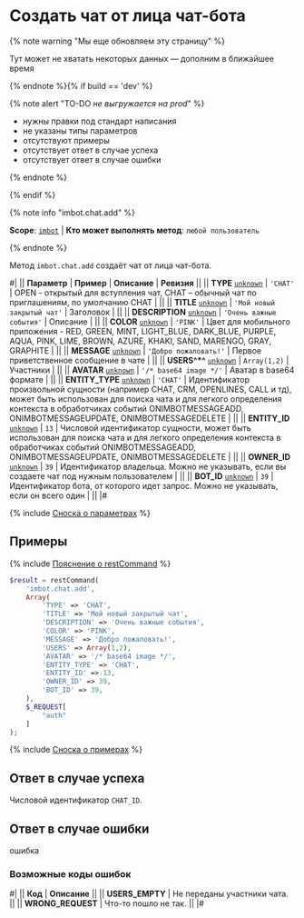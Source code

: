 # Создать чат от лица чат-бота

{% note warning "Мы еще обновляем эту страницу" %}

Тут может не хватать некоторых данных — дополним в ближайшее время

{% endnote %}{% if build == 'dev' %}

{% note alert "TO-DO _не выгружается на prod_" %}

- нужны правки под стандарт написания
- не указаны типы параметров
- отсутствуют примеры
- отсутствует ответ в случае успеха
- отсутствует ответ в случае ошибки

{% endnote %}

{% endif %}

{% note info "imbot.chat.add" %}

**Scope**: [`imbot`](../../scopes/permissions.md) | **Кто может выполнять метод**: `любой пользователь`

{% endnote %}

Метод `imbot.chat.add` создаёт чат от лица чат-бота.

#|
|| **Параметр** | **Пример** | **Описание** | **Ревизия** ||
|| **TYPE**
[`unknown`](../../data-types.md) | `'CHAT'` | OPEN - открытый для вступления чат, CHAT – обычный чат по приглашениям, по умолчанию CHAT | ||
|| **TITLE**
[`unknown`](../../data-types.md) | `'Мой новый закрытый чат'` | Заголовок | ||
|| **DESCRIPTION**
[`unknown`](../../data-types.md) | `'Очень важные события'` | Описание | ||
|| **COLOR**
[`unknown`](../../data-types.md) | `'PINK'` | Цвет для мобильного приложения - RED, GREEN, MINT, LIGHT_BLUE, DARK_BLUE, PURPLE, AQUA, PINK, LIME, BROWN, AZURE, KHAKI, SAND, MARENGO, GRAY, GRAPHITE | ||
|| **MESSAGE**
[`unknown`](../../data-types.md) | `'Добро пожаловать!'` | Первое приветственное сообщение в чате | ||
|| **USERS^*^**
[`unknown`](../../data-types.md) | `Array(1,2)` | Участники | ||
|| **AVATAR**
[`unknown`](../../data-types.md) | `'/* base64 image */'` | Аватар в base64 формате | ||
|| **ENTITY_TYPE**
[`unknown`](../../data-types.md) | `'CHAT'` | Идентификатор произвольной сущности (например CHAT, CRM, OPENLINES, CALL и тд), может быть использован для поиска чата и для легкого определения контекста в обработчиках событий ONIMBOTMESSAGEADD, ONIMBOTMESSAGEUPDATE, ONIMBOTMESSAGEDELETE | ||
|| **ENTITY_ID**
[`unknown`](../../data-types.md) | `13` | Числовой идентификатор сущности, может быть использован для поиска чата и для легкого определения контекста в обработчиках событий ONIMBOTMESSAGEADD, ONIMBOTMESSAGEUPDATE, ONIMBOTMESSAGEDELETE | ||
|| **OWNER_ID**
[`unknown`](../../data-types.md) | `39` | Идентификатор владельца. Можно не указывать, если вы создаете чат под нужным пользователем | ||
|| **BOT_ID**
[`unknown`](../../data-types.md) | `39` | Идентификатор бота, от которого идет запрос. Можно не указывать, если он всего один | ||
|#

{% include [Сноска о параметрах](../../../_includes/required.md) %}

## Примеры

{% include [Пояснение о restCommand](../_includes/rest-command.md) %}

```php
$result = restCommand(
    'imbot.chat.add',
    Array(
        'TYPE' => 'CHAT',
        'TITLE' => 'Мой новый закрытый чат',
        'DESCRIPTION' => 'Очень важные события',
        'COLOR' => 'PINK',
        'MESSAGE' => 'Добро пожаловать!',
        'USERS' => Array(1,2),
        'AVATAR' => '/* base64 image */',
        'ENTITY_TYPE' => 'CHAT',
        'ENTITY_ID' => 13,
        'OWNER_ID' => 39,
        'BOT_ID' => 39,
    ),
    $_REQUEST[
        "auth"
    ]
);
```

{% include [Сноска о примерах](../../../_includes/examples.md) %}

## Ответ в случае успеха

Числовой идентификатор `CHAT_ID`.

## Ответ в случае ошибки

ошибка

### Возможные коды ошибок

#|
|| **Код** | **Описание** ||
|| **USERS_EMPTY** | Не переданы участники чата. ||
|| **WRONG_REQUEST** | Что-то пошло не так. ||
|#